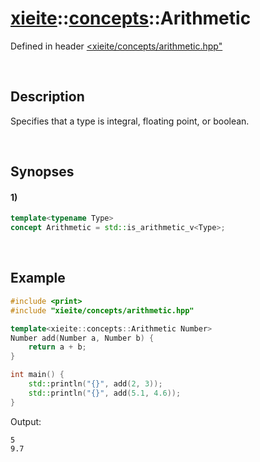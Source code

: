 # [xieite](../../xieite.md)\:\:[concepts](../../concepts.md)\:\:Arithmetic
Defined in header [<xieite/concepts/arithmetic.hpp"](../../../include/xieite/concepts/arithmetic.hpp)

&nbsp;

## Description
Specifies that a type is integral, floating point, or boolean.

&nbsp;

## Synopses
#### 1)
```cpp
template<typename Type>
concept Arithmetic = std::is_arithmetic_v<Type>;
```

&nbsp;

## Example
```cpp
#include <print>
#include "xieite/concepts/arithmetic.hpp"

template<xieite::concepts::Arithmetic Number>
Number add(Number a, Number b) {
    return a + b;
}

int main() {
    std::println("{}", add(2, 3));
    std::println("{}", add(5.1, 4.6));
}
```
Output:
```
5
9.7
```
